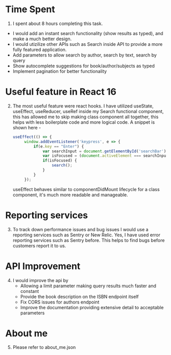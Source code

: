 # Time Spent
1. I spent about 8 hours completing this task.
- I would add an instant search functionality (show results as typed), and make a much better design. 
- I would utizilize other APIs such as Search inside API to provide a more fully featured application. 
- Add parameters to allow search by author, search by text, search by query
- Show autocomplete suggestions for book/author/subjects as typed
- Implement pagination for better functionality

# Useful feature in React 16
2. The most useful feature were react hooks. I have utilized useState, useEffect, useReducer, useRef inside my Search functional component, this has allowed me to skip making class
   component all together, this helps with less boilerplate code and more logical code. A snippet is shown here - 
   ```js
   useEffect(() => {
        window.addEventListener('keypress', e => {
            if(e.key == "Enter") {
                var searchInput = document.getElementById('searchBar');
                var isFocused = (document.activeElement === searchInput);
                if(isFocused) {
                    search();
                }
            }
        });
    ```
    useEffect behaves similar to componentDidMount lifecycle for a class component, it's much more readable and manageable. 

# Reporting services
3. To track down performance issues and bug issues I would use a reporting services such as Sentry or New Relic. Yes, I have used error reporting services such as Sentry before. This helps
    to find bugs before customers report it to us.

# API Improvement
4. I would improve the api by 
    - Allowing a limit parameter making query results much faster and constant 
    - Provide the book description on the ISBN endpoint itself 
    - Fix CORS issues for authors endpoint 
    - Improve the documentation providing extensive detail to acceptable parameters

# About me
5. Please refer to about_me.json

